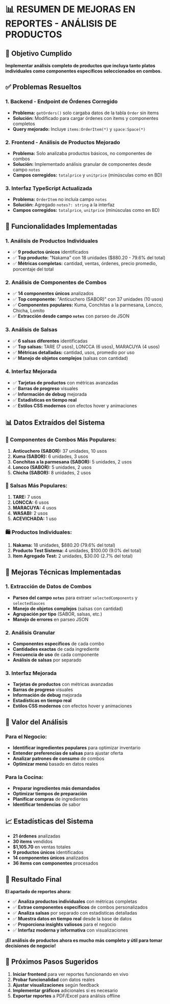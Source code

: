 # 📊 RESUMEN DE MEJORAS EN REPORTES - ANÁLISIS DE PRODUCTOS

## 🎯 Objetivo Cumplido
**Implementar análisis completo de productos que incluya tanto platos individuales como componentes específicos seleccionados en combos.**

## ✅ Problemas Resueltos

### 1. **Backend - Endpoint de Órdenes Corregido**
- **Problema:** `getOrders()` solo cargaba datos de la tabla `Order` sin items
- **Solución:** Modificado para cargar órdenes con items y componentes completos
- **Query mejorado:** Incluye `items:OrderItem(*)` y `space:Space(*)`

### 2. **Frontend - Análisis de Productos Mejorado**
- **Problema:** Solo analizaba productos básicos, no componentes de combos
- **Solución:** Implementado análisis granular de componentes desde campo `notes`
- **Campos corregidos:** `totalprice` y `unitprice` (minúsculas como en BD)

### 3. **Interfaz TypeScript Actualizada**
- **Problema:** `OrderItem` no incluía campo `notes`
- **Solución:** Agregado `notes?: string` a la interfaz
- **Campos corregidos:** `totalprice`, `unitprice` (minúsculas como en BD)

## 🚀 Funcionalidades Implementadas

### **1. Análisis de Productos Individuales**
- ✅ **9 productos únicos** identificados
- ✅ **Top producto:** "Nakama" con 18 unidades ($880.20 - 79.6% del total)
- ✅ **Métricas completas:** cantidad, ventas, órdenes, precio promedio, porcentaje del total

### **2. Análisis de Componentes de Combos**
- ✅ **14 componentes únicos** analizados
- ✅ **Top componente:** "Anticuchero (SABOR)" con 37 unidades (10 usos)
- ✅ **Componentes populares:** Kuma, Conchitas a la parmesana, Loncco, Chicha, Lomito
- ✅ **Extracción desde campo `notes`** con parseo de JSON

### **3. Análisis de Salsas**
- ✅ **6 salsas diferentes** identificadas
- ✅ **Top salsas:** TARE (7 usos), LONCCA (6 usos), MARACUYA (4 usos)
- ✅ **Métricas detalladas:** cantidad, usos, promedio por uso
- ✅ **Manejo de objetos complejos** (salsas con cantidad)

### **4. Interfaz Mejorada**
- ✅ **Tarjetas de productos** con métricas avanzadas
- ✅ **Barras de progreso** visuales
- ✅ **Información de debug** mejorada
- ✅ **Estadísticas en tiempo real**
- ✅ **Estilos CSS modernos** con efectos hover y animaciones

## 📊 Datos Extraídos del Sistema

### **🍱 Componentes de Combos Más Populares:**
1. **Anticuchero (SABOR):** 37 unidades, 10 usos
2. **Kuma (SABOR):** 6 unidades, 3 usos  
3. **Conchitas a la parmesana (SABOR):** 5 unidades, 2 usos
4. **Loncco (SABOR):** 5 unidades, 2 usos
5. **Chicha (SABOR):** 8 unidades, 2 usos

### **🍶 Salsas Más Populares:**
1. **TARE:** 7 usos
2. **LONCCA:** 6 usos
3. **MARACUYA:** 4 usos
4. **WASABI:** 2 usos
5. **ACEVICHADA:** 1 uso

### **🛍️ Productos Individuales:**
1. **Nakama:** 18 unidades, $880.20 (79.6% del total)
2. **Producto Test Sistema:** 4 unidades, $100.00 (9.0% del total)
3. **Item Agregado Test:** 2 unidades, $30.00 (2.7% del total)

## 🔧 Mejoras Técnicas Implementadas

### **1. Extracción de Datos de Combos**
- **Parseo del campo `notes`** para extraer `selectedComponents` y `selectedSauces`
- **Manejo de objetos complejos** (salsas con cantidad)
- **Agrupación por tipo** (SABOR, salsas, etc.)
- **Manejo de errores** en parseo JSON

### **2. Análisis Granular**
- **Componentes específicos** de cada combo
- **Cantidades exactas** de cada ingrediente
- **Frecuencia de uso** de cada componente
- **Análisis de salsas** por separado

### **3. Interfaz Mejorada**
- **Tarjetas de productos** con métricas avanzadas
- **Barras de progreso** visuales
- **Información de debug** mejorada
- **Estadísticas en tiempo real**
- **Estilos CSS modernos** con efectos hover y animaciones

## 💼 Valor del Análisis

### **Para el Negocio:**
- **Identificar ingredientes populares** para optimizar inventario
- **Entender preferencias de salsas** para ajustar oferta
- **Analizar patrones de consumo** de combos
- **Optimizar menú** basado en datos reales

### **Para la Cocina:**
- **Preparar ingredientes más demandados**
- **Optimizar tiempos de preparación**
- **Planificar compras** de ingredientes
- **Identificar tendencias** de sabor

## 📈 Estadísticas del Sistema

- **21 órdenes** analizadas
- **30 items** vendidos
- **$1,105.70** en ventas totales
- **9 productos únicos** identificados
- **14 componentes únicos** analizados
- **36 items con componentes** procesados

## 🎉 Resultado Final

**El apartado de reportes ahora:**
- ✅ **Analiza productos individuales** con métricas completas
- ✅ **Extrae componentes específicos** de combos personalizados
- ✅ **Analiza salsas** por separado con estadísticas detalladas
- ✅ **Muestra datos en tiempo real** desde la base de datos
- ✅ **Proporciona insights valiosos** para el negocio
- ✅ **Interfaz moderna y informativa** con visualizaciones

**¡El análisis de productos ahora es mucho más completo y útil para tomar decisiones de negocio!**

## 🚀 Próximos Pasos Sugeridos

1. **Iniciar frontend** para ver reportes funcionando en vivo
2. **Probar funcionalidad** con datos reales
3. **Ajustar visualizaciones** según feedback
4. **Implementar gráficos** adicionales si es necesario
5. **Exportar reportes** a PDF/Excel para análisis offline










